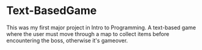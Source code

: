 # Text-BasedGame

This was my first major project in Intro to Programming. A text-based game where the user must move through a map to collect items before encountering the boss, otherwise it's gameover.
